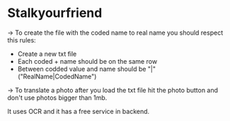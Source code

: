 # Stalkyourfriend


-> To create the file with the coded name to real name you should respect this rules:
   - Create a new txt file
   - Each coded + name should be on the same row
   - Between codded value and name should be "|" ("RealName|CodedName")
  
-> To translate a photo after you load the txt file hit the photo button and don't use photos bigger than 1mb.

It uses OCR and it has a free service in backend.
